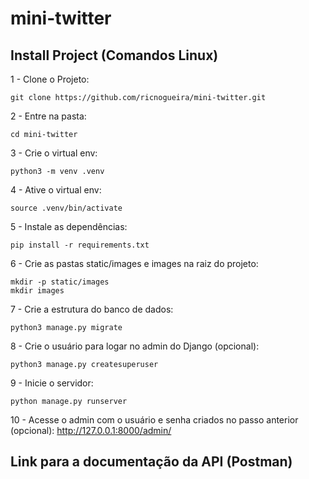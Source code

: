 # mini-twitter

## Install Project (Comandos Linux)

1 - Clone o Projeto:
```
git clone https://github.com/ricnogueira/mini-twitter.git
```
2 - Entre na pasta:
```
cd mini-twitter
```
3 - Crie o virtual env:
```
python3 -m venv .venv
```
4 - Ative o virtual env:
```
source .venv/bin/activate
```
5 - Instale as dependências:
```
pip install -r requirements.txt 
```
6 - Crie as pastas static/images e images na raiz do projeto:
```
mkdir -p static/images
mkdir images
```
7 - Crie a estrutura do banco de dados:
```
python3 manage.py migrate
```
8 - Crie o usuário para logar no admin do Django (opcional):
```
python3 manage.py createsuperuser
```
9 - Inicie o servidor:
```
python manage.py runserver 
```
10 - Acesse o admin com o usuário e senha criados no passo anterior (opcional):
http://127.0.0.1:8000/admin/

## Link para a documentação da API (Postman)
```
```

